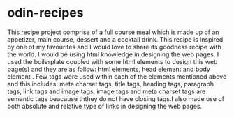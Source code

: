 # odin-recipes
This recipe project comprise of a full course meal which is made up of an appetizer, main course, dessert and a cocktail drink. This recipe is inspired by one of my favourites and I would love to share its goodness recipe with the world.
I would be using html knowledge in designing the web pages. I used the boilerplate coupled with some html elements to design this web page(s) and they are as follow: html elements<html></html>, head element <head></head> and body element <body></body>. Few tags were used within each of the elements mentioned above and this includes: meta charset tags, title tags, heading tags, paragraph tags, link tags and image tags. image tags and meta charset tags are semantic tags beacause ththey do not have closing tags.I also made use of both absolute and relative type of links in designing the web pages.
